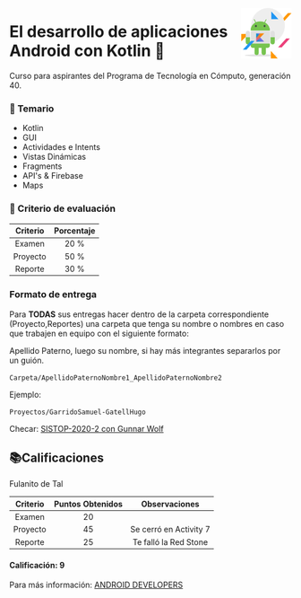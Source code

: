 <p>
  <img src="img/s.png" align = "right"  width="90" height="90"/>
</p>

# El desarrollo de aplicaciones Android con Kotlin 📱
Curso para aspirantes del Programa de Tecnología en Cómputo, generación 40.


### 👀 Temario

- Kotlin
- GUI
- Actividades e Intents
- Vistas Dinámicas
- Fragments
- API's & Firebase
- Maps

### 🐢 Criterio de evaluación 

|  Criterio   | Porcentaje |
|:----------: |:----------:|
|   Examen    |    20 %    |
|  Proyecto   |    50 %    |
|   Reporte   |    30 %    |


### Formato de entrega

Para **TODAS** sus entregas hacer dentro de la carpeta correspondiente (Proyecto,Reportes) una carpeta que tenga su nombre o nombres en caso que trabajen en equipo con el siguiente formato:

Apellido Paterno, luego su nombre, si hay más integrantes separarlos por un guión.

```
Carpeta/ApellidoPaternoNombre1_ApellidoPaternoNombre2
```

Ejemplo:

```
Proyectos/GarridoSamuel-GatellHugo
```

Checar: [SISTOP-2020-2 con Gunnar Wolf](https://github.com/SamArtGS/sistop-2020-2/tree/master/tareas/2)

## 📚Calificaciones 

Fulanito de Tal 

|  Criterio   | Puntos Obtenidos   |  Observaciones |
|:----------: |:----------:|:-------: |
|   Examen    |    20    |          |
|  Proyecto   |    45    |    Se cerró en Activity 7      |
|   Reporte   |    25    |  Te falló la Red Stone  |

#### Calificación: 9

Para más información: [ANDROID DEVELOPERS](https://developer.android.com)


